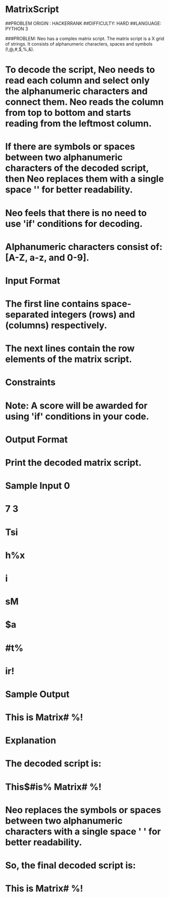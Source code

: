 # MatrixScript

##PROBLEM ORIGIN : HACKERRANK
##DIFFICULTY:      HARD
##LANGUAGE:        PYTHON 3

###PROBLEM:
Neo has a complex matrix script. The matrix script is a X grid of strings. It consists of alphanumeric characters, spaces and symbols (!,@,#,$,%,&).

# To decode the script, Neo needs to read each column and select only the alphanumeric characters and connect them. Neo reads the column from top to bottom and starts reading from the leftmost column.

# If there are symbols or spaces between two alphanumeric characters of the decoded script, then Neo replaces them with a single space '' for better readability.

# Neo feels that there is no need to use 'if' conditions for decoding.

# Alphanumeric characters consist of: [A-Z, a-z, and 0-9].

# Input Format

# The first line contains space-separated integers (rows) and (columns) respectively.
# The next lines contain the row elements of the matrix script.

# Constraints

# Note: A score will be awarded for using 'if' conditions in your code.

# Output Format

# Print the decoded matrix script.

# Sample Input 0

# 7 3
# Tsi
# h%x
# i #
# sM 
# $a 
# #t%
# ir!

# Sample Output 

# This is Matrix#  %!

# Explanation 

# The decoded script is:

# This$#is% Matrix#  %!

# Neo replaces the symbols or spaces between two alphanumeric characters with a single space   ' ' for better readability.

# So, the final decoded script is:

# This is Matrix#  %!
